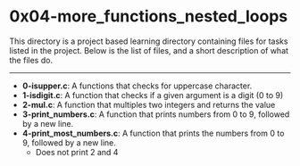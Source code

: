 # 0x04-more_functions_nested_loops
This directory is a project based learning directory containing files for tasks listed in the project.
Below is the list of files, and a short description of what the files do.

---

- **0-isupper.c**: A functions that checks for uppercase character.
- **1-isdigit.c**: A function that checks if a given argument is a digit (0 to 9)
- **2-mul.c**: A function that multiples two integers and returns the value
- **3-print_numbers.c**: A function that prints numbers from 0 to 9, followed by a new line.
- **4-print_most_numbers.c**: A function that prints the numbers from 0 to 9, followed by a new line.
	- Does not print 2 and 4

